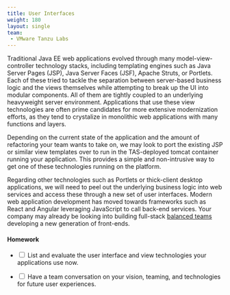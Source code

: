 ```yaml
---
title: User Interfaces
weight: 180
layout: single
team:
 - VMware Tanzu Labs
---
```


Traditional Java EE web applications evolved through many model-view-controller technology stacks, including templating engines such as Java Server Pages (JSP), Java Server Faces (JSF), Apache Struts, or Portlets. Each of these tried to tackle the separation between server-based business logic and the views themselves while attempting to break up the UI into modular components. All of them are tightly coupled to an underlying heavyweight server environment. Applications that use these view technologies are often prime candidates for more extensive modernization efforts, as they tend to crystalize in monolithic web applications with many functions and layers.

Depending on the current state of the application and the amount of refactoring your team wants to take on, we may look to port the existing JSP or similar view templates over to run in the TAS-deployed tomcat container running your application. This provides a simple and non-intrusive way to get one of these technologies running on the platform.

Regarding other technologies such as Portlets or thick-client desktop applications, we will need to peel out the underlying business logic into web services and access these through a new set of user interfaces. Modern web application development has moved towards frameworks such as React and Angular leveraging JavaScript to call back-end services. Your company may already be looking into building full-stack [balanced teams](/outcomes/application-development/balanced-teams/) developing a new generation of front-ends.

#### Homework

- <input type="checkbox"> List and evaluate the user interface and view technologies your applications use now.

- <input type="checkbox"> Have a team conversation on your vision, teaming, and technologies for future user experiences.


